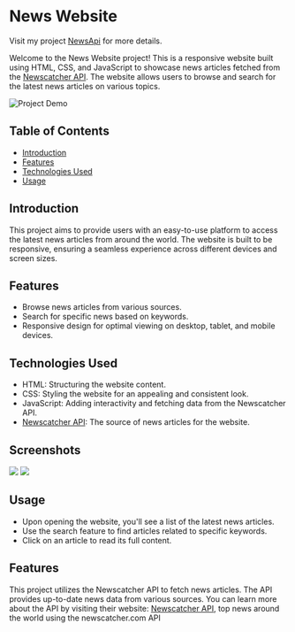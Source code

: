  # News Website

Visit my project [NewsApi](https://github.com/shubhamrathore010/Newsapi) for more details.


Welcome to the News Website project! This is a responsive website built using HTML, CSS, and JavaScript to showcase news articles fetched from the [Newscatcher API](https://newscatcherapi.com/). The website allows users to browse and search for the latest news articles on various topics.

![Project Demo](src/Screenshot1.png.gif) <!-- Replace with a demo GIF or screenshot of your website -->

## Table of Contents

- [Introduction](#introduction)
- [Features](#features)
- [Technologies Used](#technologies-used)
- [Usage](#usage)

## Introduction

This project aims to provide users with an easy-to-use platform to access the latest news articles from around the world. The website is built to be responsive, ensuring a seamless experience across different devices and screen sizes.

## Features

- Browse news articles from various sources.
- Search for specific news based on keywords.
- Responsive design for optimal viewing on desktop, tablet, and mobile devices.

## Technologies Used

- HTML: Structuring the website content.
- CSS: Styling the website for an appealing and consistent look.
- JavaScript: Adding interactivity and fetching data from the Newscatcher API.
- [Newscatcher API](https://newscatcherapi.com/): The source of news articles for the website.

## Screenshots

![](src/Screenshot1.png.png)
![](src/Screenshot2.png.png)

## Usage
- Upon opening the website, you'll see a list of the latest news articles.
- Use the search feature to find articles related to specific keywords.
- Click on an article to read its full content.

## Features

This project utilizes the Newscatcher API to fetch news articles. The API provides up-to-date news data from various sources. You can learn more about the API by visiting their website: [Newscatcher API](https://www.newscatcherapi.com/), top news around the world using the newscatcher.com API

